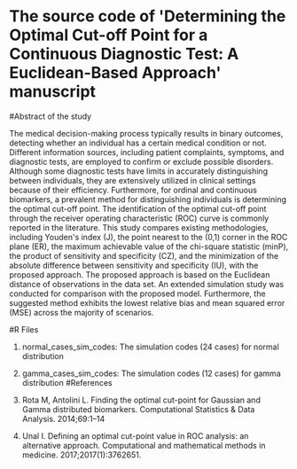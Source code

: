 # The source code of 'Determining the Optimal Cut-off Point for a Continuous Diagnostic Test: A Euclidean-Based Approach' manuscript

#Abstract of the study

The medical decision-making process typically results in binary outcomes, detecting whether an individual has a certain medical condition or not. Different information sources, including patient complaints, symptoms, and diagnostic tests, are employed to confirm or exclude possible disorders. Although some diagnostic tests have limits in accurately distinguishing between individuals, they are extensively utilized in clinical settings because of their efficiency. Furthermore, for ordinal and continuous biomarkers, a prevalent method for distinguishing individuals is determining the optimal cut-off point. The identification of the optimal cut-off point through the receiver operating characteristic (ROC) curve is commonly reported in the literature. This study compares existing methodologies, including Youden's index (J), the point nearest to the (0,1) corner in the ROC plane (ER), the maximum achievable value of the chi-square statistic (minP), the product of sensitivity and specificity (CZ), and the minimization of the absolute difference between sensitivity and specificity (IU), with the proposed approach. The proposed approach is based on the Euclidean distance of observations in the data set. An extended simulation study was conducted for comparison with the proposed model. Furthermore, the suggested method exhibits the lowest relative bias and mean squared error (MSE) across the majority of scenarios. 

#R Files
1) normal_cases_sim_codes: The simulation codes (24 cases) for normal distribution
2) gamma_cases_sim_codes: The simulation codes (12 cases) for gamma distribution
#References

1) Rota M, Antolini L. Finding the optimal cut-point for Gaussian and Gamma distributed biomarkers. Computational Statistics & Data Analysis. 2014;69:1–14
2) Unal I. Defining an optimal cut-point value in ROC analysis: an alternative approach. Computational and mathematical methods in medicine. 2017;2017(1):3762651.
